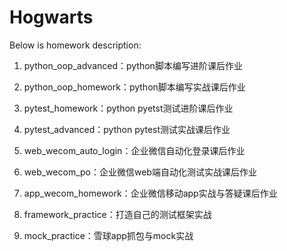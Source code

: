 # Hogwarts
Below is homework description:

1. python_oop_advanced：python脚本编写进阶课后作业

2. python_oop_homework：python脚本编写实战课后作业

3. pytest_homework：python pyetst测试进阶课后作业

4. pytest_advanced：python pytest测试实战课后作业

5. web_wecom_auto_login：企业微信自动化登录课后作业

6. web_wecom_po：企业微信web端自动化测试实战课后作业

7. app_wecom_homework：企业微信移动app实战与答疑课后作业

8. framework_practice：打造自己的测试框架实战

9. mock_practice：雪球app抓包与mock实战